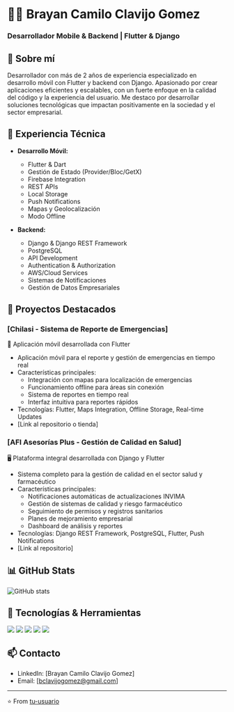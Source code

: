 # 👨‍💻 Brayan Camilo Clavijo Gomez
### Desarrollador Mobile & Backend | Flutter & Django

## 🚀 Sobre mí
Desarrollador con más de 2 años de experiencia especializado en desarrollo móvil con Flutter y backend con Django. Apasionado por crear aplicaciones eficientes y escalables, con un fuerte enfoque en la calidad del código y la experiencia del usuario. Me destaco por desarrollar soluciones tecnológicas que impactan positivamente en la sociedad y el sector empresarial.

## 💼 Experiencia Técnica
- **Desarrollo Móvil:**
  - Flutter & Dart
  - Gestión de Estado (Provider/Bloc/GetX)
  - Firebase Integration
  - REST APIs
  - Local Storage
  - Push Notifications
  - Mapas y Geolocalización
  - Modo Offline

- **Backend:**
  - Django & Django REST Framework
  - PostgreSQL
  - API Development
  - Authentication & Authorization
  - AWS/Cloud Services
  - Sistemas de Notificaciones
  - Gestión de Datos Empresariales

## 📱 Proyectos Destacados

### [Chilasi - Sistema de Reporte de Emergencias]
📱 Aplicación móvil desarrollada con Flutter
- Aplicación móvil para el reporte y gestión de emergencias en tiempo real
- Características principales:
  - Integración con mapas para localización de emergencias
  - Funcionamiento offline para áreas sin conexión
  - Sistema de reportes en tiempo real
  - Interfaz intuitiva para reportes rápidos
- Tecnologías: Flutter, Maps Integration, Offline Storage, Real-time Updates
- [Link al repositorio o tienda]

### [AFI Asesorías Plus - Gestión de Calidad en Salud]
🖥️ Plataforma integral desarrollada con Django y Flutter
- Sistema completo para la gestión de calidad en el sector salud y farmacéutico
- Características principales:
  - Notificaciones automáticas de actualizaciones INVIMA
  - Gestión de sistemas de calidad y riesgo farmacéutico
  - Seguimiento de permisos y registros sanitarios
  - Planes de mejoramiento empresarial
  - Dashboard de análisis y reportes
- Tecnologías: Django REST Framework, PostgreSQL, Flutter, Push Notifications
- [Link al repositorio]

## 📊 GitHub Stats
![GitHub stats](https://github-readme-stats.vercel.app/api?username=TU_USERNAME&show_icons=true&theme=radical)

## 🔧 Tecnologías & Herramientas
![](https://img.shields.io/badge/Flutter-02569B?style=flat&logo=flutter&logoColor=white)
![](https://img.shields.io/badge/Dart-0175C2?style=flat&logo=dart&logoColor=white)
![](https://img.shields.io/badge/Django-092E20?style=flat&logo=django&logoColor=white)
![](https://img.shields.io/badge/Python-3776AB?style=flat&logo=python&logoColor=white)
![](https://img.shields.io/badge/PostgreSQL-316192?style=flat&logo=postgresql&logoColor=white)

## 📫 Contacto
- LinkedIn: [Brayan Camilo Clavijo Gomez]
- Email: [bclavijogomez@gmail.com]

---
⭐️ From [tu-usuario](https://github.com/clavijo99)
